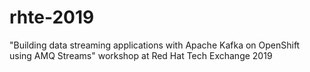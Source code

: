 # rhte-2019
"Building data streaming applications with Apache Kafka on OpenShift using AMQ Streams" workshop at Red Hat Tech Exchange 2019
